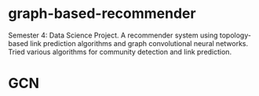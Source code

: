 # graph-based-recommender
 Semester 4: Data Science Project. A recommender system using topology-based link prediction algorithms and graph convolutional neural networks. Tried various algorithms for community detection and link prediction.
# GCN
